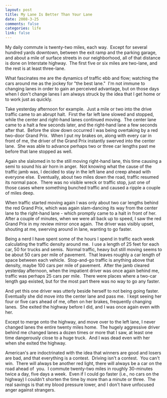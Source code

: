 ```yaml
--- 
layout: post
title: My Lane Is Better Than Your Lane
date: 2008-3-25
comments: false
categories: life
link: false
---
```

My daily commute is twenty-two miles, each way.  Except for several hundred yards downtown, between the exit ramp and the parking garage, and about a mile of surface streets in our neighborhood, all of that distance is done on Interstate highway.  The first five or six miles are two-lane, and the rest is at least three-lane.

What fascinates me are the dynamics of traffic ebb and flow; watching the cars around me as the jockey for "the best lane."  I'm not immune to changing lanes in order to gain an perceived advantage, but on those days when I don't change lanes I am always struck by the idea that I get home or to work just as quickly.

Take yesterday afternoon for example.  Just a mile or two into the drive traffic came to an abrupt halt.  First the far left lane slowed and stopped, while the center and right-hand lanes continued moving.  The center lane came to a halt a few seconds later, and the right-hand lane a few seconds after that.  Before the slow down occurred I was being overtaking by a red two-door Grand Prix.  When I put my brakes on, along with every car in front of me, the driver of the Grand Prix instantly swerved into the center lane.  She was able to advance perhaps two or three car lengths past me before that lane stopped as well.

Again she slalomed in to the still moving right-hand lane, this time causing a semi to sound his air horn in anger.  Not knowing what the cause of the traffic jamb was, I decided to stay in the left lane and creep ahead with everyone else.  Eventually, about two miles down the road, traffic resumed its normal pace.  There was no visible wreck or traffic stop, just one of those cases where something bunched traffic and caused a ripple a couple of miles deep.

When traffic started moving again I was only about two car lengths behind the red Grand Prix, which was again slam-dancing its way from the center lane to the right-hand lane - which promptly came to a halt in front of her.  After a couple of minutes, when we were all back up to speed, I saw the red Grand Prix in my review mirror once again.  The driver was visibly upset, shouting at me, swerving around in lane, wanting to go faster.

Being a nerd I have spent some of the hours I spend in traffic each week calculating the traffic density around me.  I use a length of 25 feet for each car, 50 for trucks and semis.  Normal traffic, heavy but still moving seems to be about 50 cars per mile of pavement.  That leaves roughly a car length of space between each vehicle.  Stop-and-go traffic is anything above that density, maybe 100 cars per mile of pavement.  After the jamb cleared yesterday afternoon, when the impatient driver was once again behind me, traffic was perhaps 25 cars per mile.  There were places where a two-car length gap existed, but for the most part there was no way to go any faster.

And yet this one driver was utterly beside herself to not being going faster.  Eventually she did move into the center lane and pass me.  I kept seeing her four or five cars ahead of me, often on her brakes, frequently changing lanes.  She exited the highway before I did, and I was once again even with her.

Except to merge onto the highway, and move over to the left lane, I never changed lanes the entire twenty miles home.  The hugely aggressive driver behind me changed lanes a dozen times or more that I saw, at least one time dangerously close to a huge truck.  And I was dead even with her when she exited the highway.

American's are indoctrinated with the idea that winners are good and losers are bad, and that everything is a contest.  Driving isn't a contest.  You can't win.  There will always be another red light, there will always be a car on the road ahead of  you.  I commute twenty-two miles in roughly 30-minutes twice a day, five days a week.  Even if I could go faster (i.e., no cars on the highway) I couldn't shorten the time by more than a minute or three.  The real savings is that my blood pressure lower, and I don't have unfocused anger against strangers.
